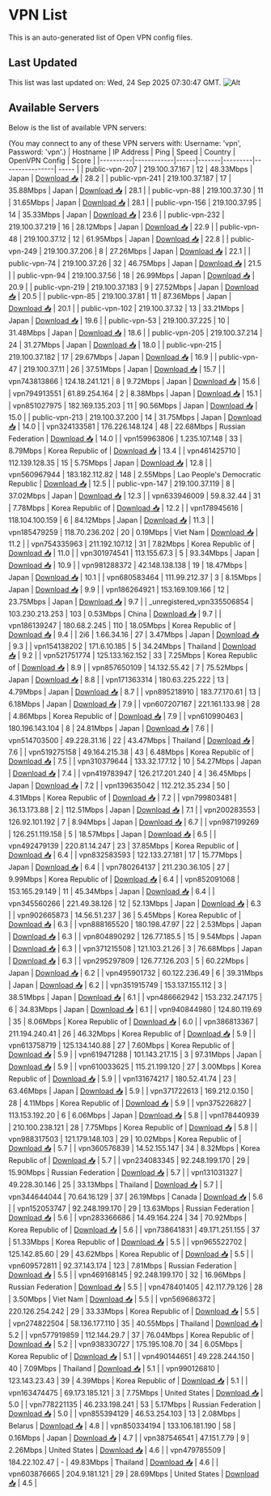 # VPN List

This is an auto-generated list of Open VPN config files.

## Last Updated

This list was last updated on: Wed, 24 Sep 2025 07:30:47 GMT.
![Alt](https://repobeats.axiom.co/api/embed/186b98318ef1479477931607c1ad7d823f12451f.svg "Repobeats analytics image")

## Available Servers

Below is the list of available VPN servers:

(You may connect to any of these VPN servers with: Username: 'vpn', Password: 'vpn'.)
| Hostname | IP Address | Ping | Speed | Country | OpenVPN Config | Score |
|----------|------------|------|-------|---------|----------------| ----- |
| public-vpn-207 | 219.100.37.167 | 12 | 48.33Mbps | Japan | [Download 📥](./configs/server_0_JP.ovpn) | 28.2 |
| public-vpn-241 | 219.100.37.187 | 17 | 35.88Mbps | Japan | [Download 📥](./configs/server_1_JP.ovpn) | 28.1 |
| public-vpn-88 | 219.100.37.30 | 11 | 31.65Mbps | Japan | [Download 📥](./configs/server_2_JP.ovpn) | 28.1 |
| public-vpn-156 | 219.100.37.95 | 14 | 35.33Mbps | Japan | [Download 📥](./configs/server_3_JP.ovpn) | 23.6 |
| public-vpn-232 | 219.100.37.219 | 16 | 28.12Mbps | Japan | [Download 📥](./configs/server_4_JP.ovpn) | 22.9 |
| public-vpn-48 | 219.100.37.12 | 12 | 61.95Mbps | Japan | [Download 📥](./configs/server_5_JP.ovpn) | 22.8 |
| public-vpn-249 | 219.100.37.206 | 8 | 27.26Mbps | Japan | [Download 📥](./configs/server_6_JP.ovpn) | 22.1 |
| public-vpn-74 | 219.100.37.26 | 32 | 46.75Mbps | Japan | [Download 📥](./configs/server_7_JP.ovpn) | 21.5 |
| public-vpn-94 | 219.100.37.56 | 18 | 26.99Mbps | Japan | [Download 📥](./configs/server_8_JP.ovpn) | 20.9 |
| public-vpn-219 | 219.100.37.183 | 9 | 27.52Mbps | Japan | [Download 📥](./configs/server_9_JP.ovpn) | 20.5 |
| public-vpn-85 | 219.100.37.81 | 11 | 87.36Mbps | Japan | [Download 📥](./configs/server_10_JP.ovpn) | 20.1 |
| public-vpn-102 | 219.100.37.32 | 13 | 33.21Mbps | Japan | [Download 📥](./configs/server_11_JP.ovpn) | 19.6 |
| public-vpn-53 | 219.100.37.225 | 10 | 31.48Mbps | Japan | [Download 📥](./configs/server_12_JP.ovpn) | 18.6 |
| public-vpn-205 | 219.100.37.214 | 24 | 31.27Mbps | Japan | [Download 📥](./configs/server_13_JP.ovpn) | 18.0 |
| public-vpn-215 | 219.100.37.182 | 17 | 29.67Mbps | Japan | [Download 📥](./configs/server_14_JP.ovpn) | 16.9 |
| public-vpn-47 | 219.100.37.11 | 26 | 37.51Mbps | Japan | [Download 📥](./configs/server_15_JP.ovpn) | 15.7 |
| vpn743813866 | 124.18.241.121 | 8 | 9.72Mbps | Japan | [Download 📥](./configs/server_16_JP.ovpn) | 15.6 |
| vpn794913551 | 61.89.254.164 | 2 | 8.38Mbps | Japan | [Download 📥](./configs/server_17_JP.ovpn) | 15.1 |
| vpn851027975 | 182.169.135.203 | 11 | 90.56Mbps | Japan | [Download 📥](./configs/server_18_JP.ovpn) | 15.0 |
| public-vpn-213 | 219.100.37.200 | 14 | 31.75Mbps | Japan | [Download 📥](./configs/server_19_JP.ovpn) | 14.0 |
| vpn324133581 | 176.226.148.124 | 48 | 22.68Mbps | Russian Federation | [Download 📥](./configs/server_20_RU.ovpn) | 14.0 |
| vpn159963806 | 1.235.107.148 | 33 | 8.79Mbps | Korea Republic of | [Download 📥](./configs/server_21_KR.ovpn) | 13.4 |
| vpn461425710 | 112.139.128.35 | 15 | 5.75Mbps | Japan | [Download 📥](./configs/server_22_JP.ovpn) | 12.8 |
| vpn560967944 | 183.182.112.82 | 148 | 2.55Mbps | Lao People's Democratic Republic | [Download 📥](./configs/server_23_LA.ovpn) | 12.5 |
| public-vpn-147 | 219.100.37.119 | 8 | 37.02Mbps | Japan | [Download 📥](./configs/server_24_JP.ovpn) | 12.3 |
| vpn633946009 | 59.8.32.44 | 31 | 7.78Mbps | Korea Republic of | [Download 📥](./configs/server_25_KR.ovpn) | 12.2 |
| vpn178945616 | 118.104.100.159 | 6 | 84.12Mbps | Japan | [Download 📥](./configs/server_26_JP.ovpn) | 11.3 |
| vpn185479259 | 118.70.236.202 | 20 | 0.19Mbps | Viet Nam | [Download 📥](./configs/server_27_VN.ovpn) | 11.2 |
| vpn754335963 | 211.192.107.12 | 31 | 7.82Mbps | Korea Republic of | [Download 📥](./configs/server_28_KR.ovpn) | 11.0 |
| vpn301974541 | 113.155.67.3 | 5 | 93.34Mbps | Japan | [Download 📥](./configs/server_29_JP.ovpn) | 10.9 |
| vpn981288372 | 42.148.138.138 | 19 | 18.47Mbps | Japan | [Download 📥](./configs/server_30_JP.ovpn) | 10.1 |
| vpn680583464 | 111.99.212.37 | 3 | 8.15Mbps | Japan | [Download 📥](./configs/server_31_JP.ovpn) | 9.9 |
| vpn186264921 | 153.169.109.166 | 12 | 23.75Mbps | Japan | [Download 📥](./configs/server_32_JP.ovpn) | 9.7 |
| _unregistered_vpn335506854 | 103.230.213.253 | 103 | 0.53Mbps | China | [Download 📥](./configs/server_33_CN.ovpn) | 9.7 |
| vpn186139247 | 180.68.2.245 | 110 | 18.05Mbps | Korea Republic of | [Download 📥](./configs/server_34_KR.ovpn) | 9.4 |
| 2i6 | 1.66.34.16 | 27 | 3.47Mbps | Japan | [Download 📥](./configs/server_35_JP.ovpn) | 9.3 |
| vpn154138202 | 171.6.10.185 | 5 | 34.24Mbps | Thailand | [Download 📥](./configs/server_36_TH.ovpn) | 9.2 |
| vpn521751774 | 125.133.162.152 | 33 | 7.25Mbps | Korea Republic of | [Download 📥](./configs/server_37_KR.ovpn) | 8.9 |
| vpn857650109 | 14.132.55.42 | 7 | 75.52Mbps | Japan | [Download 📥](./configs/server_38_JP.ovpn) | 8.8 |
| vpn171363314 | 180.63.225.222 | 13 | 4.79Mbps | Japan | [Download 📥](./configs/server_39_JP.ovpn) | 8.7 |
| vpn895218910 | 183.77.170.61 | 13 | 6.18Mbps | Japan | [Download 📥](./configs/server_40_JP.ovpn) | 7.9 |
| vpn607207167 | 221.161.133.98 | 28 | 4.86Mbps | Korea Republic of | [Download 📥](./configs/server_41_KR.ovpn) | 7.9 |
| vpn610990463 | 180.196.143.104 | 8 | 24.81Mbps | Japan | [Download 📥](./configs/server_42_JP.ovpn) | 7.6 |
| vpn514703500 | 49.228.31.16 | 22 | 43.47Mbps | Thailand | [Download 📥](./configs/server_43_TH.ovpn) | 7.6 |
| vpn519275158 | 49.164.215.38 | 43 | 6.48Mbps | Korea Republic of | [Download 📥](./configs/server_44_KR.ovpn) | 7.5 |
| vpn310379644 | 133.32.177.12 | 10 | 54.27Mbps | Japan | [Download 📥](./configs/server_45_JP.ovpn) | 7.4 |
| vpn419783947 | 126.217.201.240 | 4 | 36.45Mbps | Japan | [Download 📥](./configs/server_46_JP.ovpn) | 7.2 |
| vpn139635042 | 112.212.35.234 | 50 | 4.31Mbps | Korea Republic of | [Download 📥](./configs/server_47_KR.ovpn) | 7.2 |
| vpn799803481 | 36.13.173.88 | 2 | 112.51Mbps | Japan | [Download 📥](./configs/server_48_JP.ovpn) | 7.1 |
| vpn200283553 | 126.92.101.192 | 7 | 8.94Mbps | Japan | [Download 📥](./configs/server_49_JP.ovpn) | 6.7 |
| vpn987199269 | 126.251.119.158 | 5 | 18.57Mbps | Japan | [Download 📥](./configs/server_50_JP.ovpn) | 6.5 |
| vpn492479139 | 220.81.14.247 | 23 | 37.85Mbps | Korea Republic of | [Download 📥](./configs/server_51_KR.ovpn) | 6.4 |
| vpn832583593 | 122.133.27.181 | 17 | 15.77Mbps | Japan | [Download 📥](./configs/server_52_JP.ovpn) | 6.4 |
| vpn780264137 | 211.230.36.105 | 27 | 9.99Mbps | Korea Republic of | [Download 📥](./configs/server_53_KR.ovpn) | 6.4 |
| vpn852091068 | 153.165.29.149 | 11 | 45.34Mbps | Japan | [Download 📥](./configs/server_54_JP.ovpn) | 6.4 |
| vpn345560266 | 221.49.38.126 | 12 | 52.13Mbps | Japan | [Download 📥](./configs/server_55_JP.ovpn) | 6.3 |
| vpn902665873 | 14.56.51.237 | 36 | 5.45Mbps | Korea Republic of | [Download 📥](./configs/server_56_KR.ovpn) | 6.3 |
| vpn888165520 | 180.198.47.97 | 22 | 2.53Mbps | Japan | [Download 📥](./configs/server_57_JP.ovpn) | 6.3 |
| vpn804890292 | 126.77.185.5 | 15 | 9.54Mbps | Japan | [Download 📥](./configs/server_58_JP.ovpn) | 6.3 |
| vpn371215508 | 121.103.21.26 | 3 | 76.68Mbps | Japan | [Download 📥](./configs/server_59_JP.ovpn) | 6.3 |
| vpn295297809 | 126.77.126.203 | 5 | 60.22Mbps | Japan | [Download 📥](./configs/server_60_JP.ovpn) | 6.2 |
| vpn495901732 | 60.122.236.49 | 6 | 39.31Mbps | Japan | [Download 📥](./configs/server_61_JP.ovpn) | 6.2 |
| vpn351915749 | 153.137.155.112 | 3 | 38.51Mbps | Japan | [Download 📥](./configs/server_62_JP.ovpn) | 6.1 |
| vpn486662942 | 153.232.247.175 | 6 | 34.83Mbps | Japan | [Download 📥](./configs/server_63_JP.ovpn) | 6.1 |
| vpn940844980 | 124.80.119.69 | 35 | 8.06Mbps | Korea Republic of | [Download 📥](./configs/server_64_KR.ovpn) | 6.0 |
| vpn386813367 | 211.194.240.41 | 26 | 46.32Mbps | Korea Republic of | [Download 📥](./configs/server_65_KR.ovpn) | 5.9 |
| vpn613758719 | 125.134.140.88 | 27 | 7.60Mbps | Korea Republic of | [Download 📥](./configs/server_66_KR.ovpn) | 5.9 |
| vpn619471288 | 101.143.217.15 | 3 | 97.31Mbps | Japan | [Download 📥](./configs/server_67_JP.ovpn) | 5.9 |
| vpn610033625 | 115.21.199.120 | 27 | 3.00Mbps | Korea Republic of | [Download 📥](./configs/server_68_KR.ovpn) | 5.9 |
| vpn131674217 | 180.52.41.74 | 23 | 63.46Mbps | Japan | [Download 📥](./configs/server_69_JP.ovpn) | 5.9 |
| vpn371722613 | 169.212.0.150 | 28 | 4.11Mbps | Korea Republic of | [Download 📥](./configs/server_70_KR.ovpn) | 5.9 |
| vpn375226827 | 113.153.192.20 | 6 | 6.06Mbps | Japan | [Download 📥](./configs/server_71_JP.ovpn) | 5.8 |
| vpn178440939 | 210.100.238.121 | 28 | 7.75Mbps | Korea Republic of | [Download 📥](./configs/server_72_KR.ovpn) | 5.8 |
| vpn988317503 | 121.179.148.103 | 29 | 10.02Mbps | Korea Republic of | [Download 📥](./configs/server_73_KR.ovpn) | 5.7 |
| vpn360576839 | 14.52.155.147 | 34 | 8.32Mbps | Korea Republic of | [Download 📥](./configs/server_74_KR.ovpn) | 5.7 |
| vpn234083345 | 92.248.199.170 | 29 | 15.90Mbps | Russian Federation | [Download 📥](./configs/server_75_RU.ovpn) | 5.7 |
| vpn131031327 | 49.228.30.146 | 25 | 33.13Mbps | Thailand | [Download 📥](./configs/server_76_TH.ovpn) | 5.7 |
| vpn344644044 | 70.64.16.129 | 37 | 26.19Mbps | Canada | [Download 📥](./configs/server_77_CA.ovpn) | 5.6 |
| vpn152053747 | 92.248.199.170 | 29 | 13.63Mbps | Russian Federation | [Download 📥](./configs/server_78_RU.ovpn) | 5.6 |
| vpn283366686 | 14.49.164.224 | 34 | 70.92Mbps | Korea Republic of | [Download 📥](./configs/server_79_KR.ovpn) | 5.6 |
| vpn738641831 | 49.171.251.155 | 37 | 51.33Mbps | Korea Republic of | [Download 📥](./configs/server_80_KR.ovpn) | 5.5 |
| vpn965522702 | 125.142.85.60 | 29 | 43.62Mbps | Korea Republic of | [Download 📥](./configs/server_81_KR.ovpn) | 5.5 |
| vpn609572811 | 92.37.143.174 | 123 | 7.81Mbps | Russian Federation | [Download 📥](./configs/server_82_RU.ovpn) | 5.5 |
| vpn469168145 | 92.248.199.170 | 32 | 16.96Mbps | Russian Federation | [Download 📥](./configs/server_83_RU.ovpn) | 5.5 |
| vpn478401405 | 42.117.79.126 | 28 | 3.50Mbps | Viet Nam | [Download 📥](./configs/server_84_VN.ovpn) | 5.5 |
| vpn569686372 | 220.126.254.242 | 29 | 33.33Mbps | Korea Republic of | [Download 📥](./configs/server_85_KR.ovpn) | 5.5 |
| vpn274822504 | 58.136.177.110 | 35 | 40.55Mbps | Thailand | [Download 📥](./configs/server_86_TH.ovpn) | 5.2 |
| vpn577919859 | 112.144.29.7 | 37 | 76.04Mbps | Korea Republic of | [Download 📥](./configs/server_87_KR.ovpn) | 5.2 |
| vpn938330727 | 175.195.108.70 | 34 | 6.05Mbps | Korea Republic of | [Download 📥](./configs/server_88_KR.ovpn) | 5.1 |
| vpn490144651 | 49.228.244.150 | 40 | 7.09Mbps | Thailand | [Download 📥](./configs/server_89_TH.ovpn) | 5.1 |
| vpn990126810 | 123.143.23.43 | 39 | 4.39Mbps | Korea Republic of | [Download 📥](./configs/server_90_KR.ovpn) | 5.1 |
| vpn163474475 | 69.173.185.121 | 3 | 7.75Mbps | United States | [Download 📥](./configs/server_91_US.ovpn) | 5.0 |
| vpn778221135 | 46.233.198.241 | 53 | 5.17Mbps | Russian Federation | [Download 📥](./configs/server_92_RU.ovpn) | 5.0 |
| vpn855394129 | 46.53.254.103 | 13 | 2.08Mbps | Belarus | [Download 📥](./configs/server_93_BY.ovpn) | 4.8 |
| vpn850334194 | 133.106.181.190 | 58 | 0.16Mbps | Japan | [Download 📥](./configs/server_94_JP.ovpn) | 4.7 |
| vpn387546541 | 47.151.7.79 | 9 | 2.26Mbps | United States | [Download 📥](./configs/server_95_US.ovpn) | 4.6 |
| vpn479785509 | 184.22.102.47 | - | 49.83Mbps | Thailand | [Download 📥](./configs/server_96_TH.ovpn) | 4.6 |
| vpn603876665 | 204.9.181.121 | 29 | 28.69Mbps | United States | [Download 📥](./configs/server_97_US.ovpn) | 4.5 |
